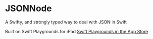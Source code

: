 # JSONNode
A Swifty, and strongly typed way to deal with JSON in Swift

Built on Swift Playgrounds for iPad
[Swift Playgrounds in the App Store](https://itunes.apple.com/WebObjects/MZStore.woa/wa/viewSoftware?id=908519492&mt=8&ls=1)
